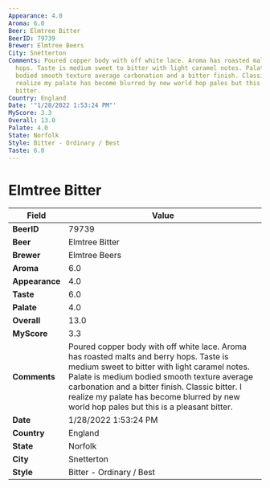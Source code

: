 ```yaml
---
Appearance: 4.0
Aroma: 6.0
Beer: Elmtree Bitter
BeerID: 79739
Brewer: Elmtree Beers
City: Snetterton
Comments: Poured copper body with off white lace. Aroma has roasted malts and berry
  hops. Taste is medium sweet to bitter with light caramel notes. Palate is medium
  bodied smooth texture average carbonation and a bitter finish. Classic bitter. I
  realize my palate has become blurred by new world hop pales but this is a pleasant
  bitter.
Country: England
Date: '"1/28/2022 1:53:24 PM"'
MyScore: 3.3
Overall: 13.0
Palate: 4.0
State: Norfolk
Style: Bitter - Ordinary / Best
Taste: 6.0
---
```


# Elmtree Bitter

| Field         | Value |
|---------------|-------|
| **BeerID** | 79739 |
| **Beer** | Elmtree Bitter |
| **Brewer** | Elmtree Beers |
| **Aroma** | 6.0 |
| **Appearance** | 4.0 |
| **Taste** | 6.0 |
| **Palate** | 4.0 |
| **Overall** | 13.0 |
| **MyScore** | 3.3 |
| **Comments** | Poured copper body with off white lace. Aroma has roasted malts and berry hops. Taste is medium sweet to bitter with light caramel notes. Palate is medium bodied smooth texture average carbonation and a bitter finish. Classic bitter. I realize my palate has become blurred by new world hop pales but this is a pleasant bitter. |
| **Date** | 1/28/2022 1:53:24 PM |
| **Country** | England |
| **State** | Norfolk |
| **City** | Snetterton |
| **Style** | Bitter - Ordinary / Best |
